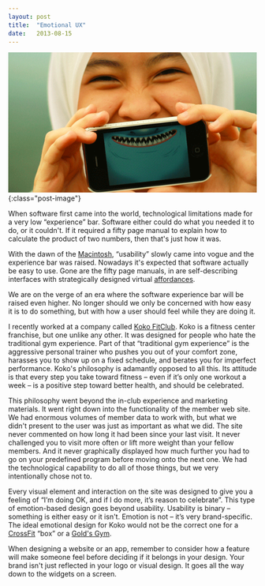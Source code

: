 ```yaml
---
layout: post
title:  "Emotional UX"
date:   2013-08-15
---
```


![Image of iPhone App User](/assets/img/posts/emotionalux.png){:class="post-image"}

When software first came into the world, technological limitations made for a very low “experience” bar. Software either could do what you needed it to do, or it couldn't. If it required a fifty page manual to explain how to calculate the product of two numbers, then that's just how it was.

With the dawn of the [Macintosh](http://en.wikipedia.org/wiki/Macintosh), “usability” slowly came into vogue and the experience bar was raised. Nowadays it's expected that software actually be easy to use. Gone are the fifty page manuals, in are self-describing interfaces with strategically designed virtual [affordances](http://en.wikipedia.org/wiki/Affordance).

We are on the verge of an era where the software experience bar will be raised even higher. No longer should we only be concerned with how easy it is to do something, but with how a user should feel while they are doing it.

I recently worked at a company called [Koko FitClub](http://www.kokofitclub.com/). Koko is a fitness center franchise, but one unlike any other. It was designed for people who hate the traditional gym experience. Part of that “traditional gym experience” is the aggressive personal trainer who pushes you out of your comfort zone, harasses you to show up on a fixed schedule, and berates you for imperfect performance. Koko's philosophy is adamantly opposed to all this. Its attitude is that every step you take toward fitness – even if it’s only one workout a week – is a positive step toward better health, and should be celebrated.

This philosophy went beyond the in-club experience and marketing materials. It went right down into the functionality of the member web site. We had enormous volumes of member data to work with, but what we didn't present to the user was just as important as what we did. The site never commented on how long it had been since your last visit. It never challenged you to visit more often or lift more weight than your fellow members. And it never graphically displayed how much further you had to go on your predefined program before moving onto the next one. We had the technological capability to do all of those things, but we very intentionally chose not to.

Every visual element and interaction on the site was designed to give you a feeling of “I’m doing OK, and if I do more, it’s reason to celebrate”. This type of emotion-based design goes beyond usability. Usability is binary – something is either easy or it isn't. Emotion is not – it’s very brand-specific. The ideal emotional design for Koko would not be the correct one for a [CrossFit](http://en.wikipedia.org/wiki/CrossFit) “box” or a [Gold's Gym](http://www.goldsgym.com/).

When designing a website or an app, remember to consider how a feature will make someone feel before deciding if it belongs in your design. Your brand isn't just reflected in your logo or visual design. It goes all the way down to the widgets on a screen.
